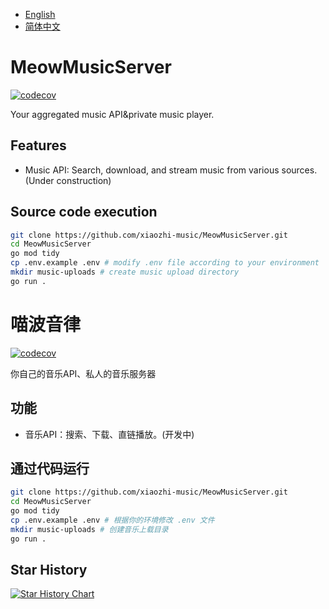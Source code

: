 - [English](#MeowMusicServer)
- [简体中文](#喵波音律)

# MeowMusicServer
[![codecov](https://codecov.io/gh/MoeCinnamo/MeowMusicServer/graph/badge.svg?token=20ZLNOK34R)](https://codecov.io/gh/MoeCinnamo/MeowMusicServer)

Your aggregated music API&private music player.

## Features
- Music API: Search, download, and stream music from various sources.(Under construction)

## Source code execution
``` sh
git clone https://github.com/xiaozhi-music/MeowMusicServer.git
cd MeowMusicServer
go mod tidy
cp .env.example .env # modify .env file according to your environment
mkdir music-uploads # create music upload directory
go run .
```

# 喵波音律
[![codecov](https://codecov.io/gh/MoeCinnamo/MeowMusicServer/graph/badge.svg?token=20ZLNOK34R)](https://codecov.io/gh/MoeCinnamo/MeowMusicServer)

你自己的音乐API、私人的音乐服务器

## 功能
- 音乐API：搜索、下载、直链播放。(开发中)

## 通过代码运行
``` sh
git clone https://github.com/xiaozhi-music/MeowMusicServer.git
cd MeowMusicServer
go mod tidy
cp .env.example .env # 根据你的环境修改 .env 文件
mkdir music-uploads # 创建音乐上载目录
go run .
```

## Star History

<a href="https://star-history.com/#IntelligentlyEverything/MeowMusicServer&Date">
 <picture>
   <source media="(prefers-color-scheme: dark)" srcset="https://api.star-history.com/svg?repos=IntelligentlyEverything/MeowMusicServer&type=Date&theme=dark" />
   <source media="(prefers-color-scheme: light)" srcset="https://api.star-history.com/svg?repos=IntelligentlyEverything/MeowMusicServer&type=Date" />
   <img alt="Star History Chart" src="https://api.star-history.com/svg?repos=IntelligentlyEverything/MeowMusicServer&type=Date" />
 </picture>
</a>
